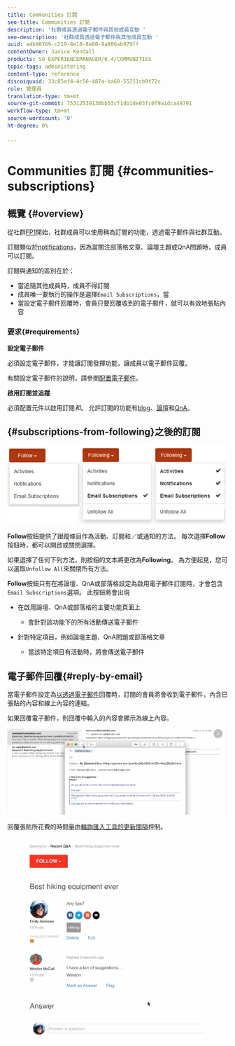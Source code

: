 ```yaml
---
title: Communities 訂閱
seo-title: Communities 訂閱
description: '社群成員透過電子郵件與其他成員互動 '
seo-description: '社群成員透過電子郵件與其他成員互動 '
uuid: a4b98769-c219-4e18-8e80-9a806ab979ff
contentOwner: Janice Kendall
products: SG_EXPERIENCEMANAGER/6.4/COMMUNITIES
topic-tags: administering
content-type: reference
discoiquuid: 33c85af4-4c56-487a-ba60-55211cb9f72c
role: 管理員
translation-type: tm+mt
source-git-commit: 75312539136bb53cf1db1de03fc0f9a1dca49791
workflow-type: tm+mt
source-wordcount: '0'
ht-degree: 0%

---
```



# Communities 訂閱 {#communities-subscriptions}

## 概覽 {#overview}

從社群[FP1](deploy-communities.md#latestfeaturepack)開始，社群成員可以使用稱為訂閱的功能，透過電子郵件與社群互動。

訂閱類似於[notifications](notifications.md)，因為當關注部落格文章、論壇主題或QnA問題時，成員可以訂閱。

訂閱與通知的區別在於：

* 當追隨其他成員時，成員不得訂閱
* 成員唯一要執行的操作是選擇`Email Subscriptions`，當
* 當設定電子郵件回覆時，會員只要回覆收到的電子郵件，就可以有效地張貼內容

### 要求{#requirements}

**設定電子郵件**

必須設定電子郵件，才能讓訂閱發揮功能，讓成員以電子郵件回覆。

有關設定電子郵件的說明，請參閱[配置電子郵件](email.md)。

**啟用訂閱並追蹤**

必須配置元件以啟用訂閱&#x200B;*和*。 允許訂閱的功能有[blog](blog-feature.md)、[論壇](forum.md)和[QnA](working-with-qna.md)。

## {#subscriptions-from-following}之後的訂閱

![chlimage_1-5](assets/chlimage_1-5.png)

**Follow**&#x200B;按鈕提供了跟蹤條目作為活動、訂閱和／或通知的方法。 每次選擇&#x200B;**Follow**&#x200B;按鈕時，都可以開啟或關閉選擇。

如果選擇了任何下列方法，則按鈕的文本將更改為&#x200B;**Following**。 為方便起見，您可以選取`Unfollow All`來關閉所有方法。

**Follow**&#x200B;按鈕只有在將論壇、QnA或部落格設定為啟用電子郵件訂閱時，才會包含`Email Subscriptions`選項。 此按鈕將會出現

* 在啟用論壇、QnA或部落格的主要功能頁面上

   * 會針對該功能下的所有活動傳送電子郵件

* 針對特定項目，例如論壇主題、QnA問題或部落格文章

   * 當該特定項目有活動時，將會傳送電子郵件

## 電子郵件回覆{#reply-by-email}

當電子郵件設定為[以透過電子郵件](email.md#configure-polling-importer)回覆時，訂閱的會員將會收到電子郵件，內含已張貼的內容和線上內容的連結。

如果回覆電子郵件，則回覆中輸入的內容會顯示為線上內容。

![chlimage_1-6](assets/chlimage_1-6.png)

回覆張貼所花費的時間量由[輪詢匯入工具的更新間隔](email.md#configure-polling-importer)控制。

![chlimage_1-7](assets/chlimage_1-7.png)

